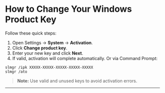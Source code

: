 # How to Change Your Windows Product Key
Follow these quick steps:
1. Open Settings → **System** → **Activation**.
2. Click **Change product key**.
3. Enter your new key and click **Next**.
4. If valid, activation will complete automatically.
Or via Command Prompt:
```
slmgr /ipk XXXXX-XXXXX-XXXXX-XXXXX-XXXXX
slmgr /ato
```
> **Note:** Use valid and unused keys to avoid activation errors.
---
